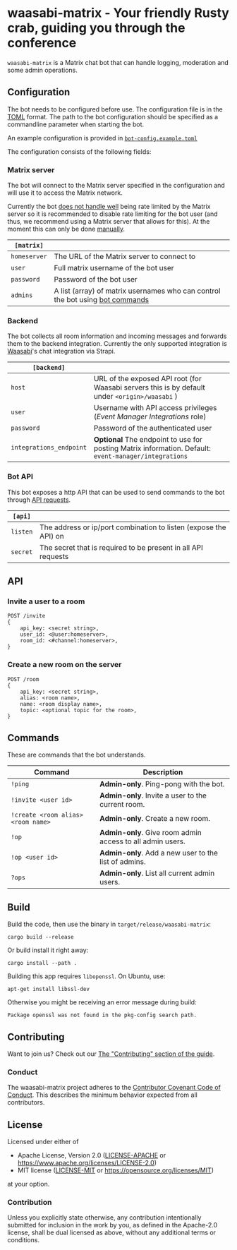 # waasabi-matrix - Your friendly Rusty crab, guiding you through the conference

`waasabi-matrix` is a Matrix chat bot that can handle logging, moderation and some admin operations.

## Configuration

The bot needs to be configured before use. The configuration file is in the [TOML](https://toml.io/en/) format. The path to the bot configuration should be specified as a commandline parameter when starting the bot.

An example configuration is provided in [`bot-config.example.toml`](./bot-config.example.toml)

The configuration consists of the following fields:


### Matrix server

The bot will connect to the Matrix server specified in the configuration and will use it to access the Matrix network.

Currently the bot [does not handle well](https://github.com/baytechc/waasabi-matrix/issues/7) being rate limited by the Matrix server so it is recommended to disable rate limiting for the bot user (and thus, we recommend using a Matrix server that allows for this). At the moment this can only be done [manually](https://github.com/matrix-org/synapse/issues/6286).

| `[matrix]`   |   |
| ------------ | - |
| `homeserver` | The URL of the Matrix server to connect to |
| `user`       | Full matrix username of the bot user |
| `password`   | Password of the bot user |
| `admins`     | A list (array) of matrix usernames who can control the bot using [bot commands](#commands) |


### Backend

The bot collects all room information and incoming messages and forwards them to the backend integration. Currently the only supported integration is [Waasabi](https://waasabi.org)'s chat integration via Strapi.

| `[backend]`  |   |
| ------------ | - |
| `host`       | URL of the exposed API root (for Waasabi servers this is by default under `<origin>/waasabi` ) |
| `user`       | Username with API access privileges (*Event Manager Integrations* role) |
| `password`   | Password of the authenticated user |
| `integrations_endpoint` | **Optional** The endpoint to use for posting Matrix information. Default: `event-manager/integrations` |


### Bot API

This bot exposes a http API that can be used to send commands to the bot through [API requests](#api).

| `[api]`      |   |
| ------------ | - |
| `listen`     | The address or ip/port combination to listen (expose the API) on |
| `secret`     | The secret that is required to be present in all API requests |


## API

### Invite a user to a room

```
POST /invite
{
    api_key: <secret string>,
    user_id: <@user:homeserver>,
    room_id: <#channel:homeserver>,
}
```

### Create a new room on the server

```
POST /room
{
    api_key: <secret string>,
    alias: <room name>,
    name: <room display name>,
    topic: <optional topic for the room>,
}
```

## Commands

These are commands that the bot understands.

| Command | Description |
| ------- | ----------- |
| `!ping` | **Admin-only**. Ping-pong with the bot. |
| `!invite <user id>` | **Admin-only**. Invite a user to the current room. |
| `!create <room alias> <room name>` | **Admin-only**. Create a new room. |
| `!op` | **Admin-only**. Give room admin access to all admin users. |
| `!op <user id>` | **Admin-only**. Add a new user to the list of admins. |
| `?ops` | **Admin-only**. List all current admin users. |

## Build

Build the code, then use the binary in `target/release/waasabi-matrix`:

```
cargo build --release
```

Or build install it right away:

```
cargo install --path .
```

Building this app requires `libopenssl`. On Ubuntu, use:

```
apt-get install libssl-dev
```

Otherwise you might be receiving an error message during build:
```
Package openssl was not found in the pkg-config search path.
```


## Contributing

Want to join us?
Check out our [The "Contributing" section of the guide][contributing].

### Conduct

The waasabi-matrix project adheres to the
[Contributor Covenant Code of Conduct][code-of-conduct].
This describes the minimum behavior expected from all contributors.

## License

Licensed under either of

- Apache License, Version 2.0 ([LICENSE-APACHE](LICENSE-APACHE) or https://www.apache.org/licenses/LICENSE-2.0)
- MIT license ([LICENSE-MIT](LICENSE-MIT) or https://opensource.org/licenses/MIT)

at your option.

### Contribution

Unless you explicitly state otherwise, any contribution intentionally submitted
for inclusion in the work by you, as defined in the Apache-2.0 license, shall be
dual licensed as above, without any additional terms or conditions.

[code-of-conduct]: https://github.com/baytechc/waasabi-matrix/blob/main/.github/CODE_OF_CONDUCT.md
[contributing]: https://github.com/baytechc/waasabi-matrix/blob/main/.github/CONTRIBUTING.md
